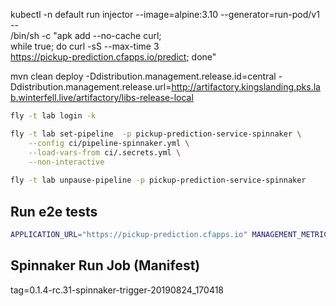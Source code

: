 kubectl -n default run injector --image=alpine:3.10 --generator=run-pod/v1  -- \
        /bin/sh -c "apk add --no-cache curl; \
        while true; do curl -sS --max-time 3 \
        https://pickup-prediction.cfapps.io/predict; done"
    
mvn clean deploy -Ddistribution.management.release.id=central -Ddistribution.management.release.url=http://artifactory.kingslanding.pks.lab.winterfell.live/artifactory/libs-release-local

```bash
fly -t lab login -k

fly -t lab set-pipeline  -p pickup-prediction-service-spinnaker \
    --config ci/pipeline-spinnaker.yml \
    --load-vars-from ci/.secrets.yml \
    --non-interactive
 
fly -t lab unpause-pipeline -p pickup-prediction-service-spinnaker
```

## Run e2e tests

```bash
APPLICATION_URL="https://pickup-prediction.cfapps.io" MANAGEMENT_METRICS_EXPORT_DATADOG_ENABLED=false mvn clean verify -Pe2e
```

## Spinnaker Run Job (Manifest)

tag=0.1.4-rc.31-spinnaker-trigger-20190824_170418 
